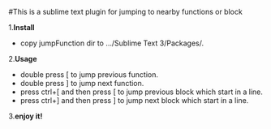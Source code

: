 #This is a sublime text plugin for jumping to nearby functions or block

1.**Install**

* copy jumpFunction dir to .../Sublime Text 3/Packages/.

2.**Usage**

* double press [ to jump previous function.
* double press ] to jump next function.
* press ctrl+[ and then press [ to jump previous block which start in a line.
* press ctrl+] and then press ] to jump next block which start in a line.

3.**enjoy it!**
